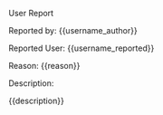 User Report

<p> Reported by: {{username_author}} </p>

<p> Reported User: {{username_reported}} </p>

<p> Reason: {{reason}} </p>

Description:
<p> {{description}} </p>
